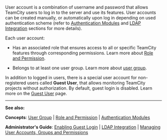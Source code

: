 [//]: # (title: User Account)
[//]: # (auxiliary-id: User Account)

User account is a combination of username and password that allows TeamCity users to log in to the server and use its features. User accounts can be created manually, or automatically upon log in depending on used authentication scheme (refer to [Authentication Modules](authentication-modules.md) and [LDAP Integration](ldap-integration.md) sections for more details).



Each user account:


	
* Has an associated role that ensures access to all or specific TeamCity features through corresponding permissions. Learn more about [Role and Permission](role-and-permission.md).
	
* Belongs to at least one user group. Learn more about [user group](user-group.md).




In addition to logged in users, there is a special user account for non\-registered users called __Guest User__, that allows monitoring TeamCity projects without authorization. By default, guest login is disabled. Learn more on the [Guest User](guest-user.md) page.



__  __

__See also:__


__Concepts__: [User Group](user-group.md) | [Role and Permission](role-and-permission.md) | [Authentication Modules](authentication-modules.md)

__Administrator's Guide__: [Enabling Guest Login](enabling-guest-login.md) | [LDAP Integration](ldap-integration.md) | [Managing User Accounts, Groups and Permissions](managing-user-accounts-groups-and-permissions.md)
